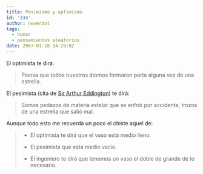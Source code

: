 ```yaml
---
title: Pesimismo y optimismo
id: '334'
author: neverbot
tags:
  - humor
  - pensamientos aleatorios
date: 2007-01-18 14:29:02
---
```


El optimista te dirá:

> Piensa que todos nuestros átomos formaron parte alguna vez de una estrella.

El pesimista (cita de [Sir Arthur Eddington](http://en.wikipedia.org/wiki/Arthur_Stanley_Eddington)) te dirá:

> Somos pedazos de materia estelar que se enfrió por accidente, trozos de una estrella que salió mal.

Aunque todo esto me recuerda un poco el chiste aquel de:

> *   El optimista te dirá que el vaso está medio lleno.
>     
> *   El pesimista que está medio vacío.
>     
> *   El ingeniero te dirá que tenemos un vaso el doble de grande de lo necesario.
>